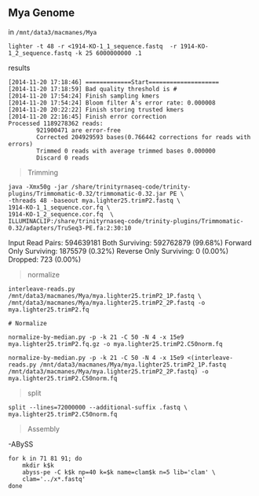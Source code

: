 Mya Genome
--

in `/mnt/data3/macmanes/Mya`
	
	lighter -t 48 -r <1914-KO-1_1_sequence.fastq  -r 1914-KO-1_2_sequence.fastq -k 25 6000000000 .1
	
results

    [2014-11-20 17:18:46] =============Start====================
    [2014-11-20 17:18:59] Bad quality threshold is #
    [2014-11-20 17:54:24] Finish sampling kmers
    [2014-11-20 17:54:24] Bloom filter A's error rate: 0.000008
    [2014-11-20 20:22:22] Finish storing trusted kmers
    [2014-11-20 22:16:45] Finish error correction
    Processed 1189278362 reads:
            921900471 are error-free
            Corrected 204929593 bases(0.766442 corrections for reads with errors)
            Trimmed 0 reads with average trimmed bases 0.000000
            Discard 0 reads
            
> Trimming

	java -Xmx50g -jar /share/trinityrnaseq-code/trinity-plugins/Trimmomatic-0.32/trimmomatic-0.32.jar PE \
	-threads 48 -baseout mya.lighter25.trimP2.fastq \
	1914-KO-1_1_sequence.cor.fq \
	1914-KO-1_2_sequence.cor.fq  \
	ILLUMINACLIP:/share/trinityrnaseq-code/trinity-plugins/Trimmomatic-0.32/adapters/TruSeq3-PE.fa:2:30:10

Input Read Pairs: 594639181 Both Surviving: 592762879 (99.68%) Forward Only Surviving: 1875579 (0.32%) Reverse Only Surviving: 0 (0.00%) Dropped: 723 (0.00%)



> normalize

	interleave-reads.py /mnt/data3/macmanes/Mya/mya.lighter25.trimP2_1P.fastq \
	/mnt/data3/macmanes/Mya/mya.lighter25.trimP2_2P.fastq -o mya.lighter25.trimP2.fq  

	# Normalize	

	normalize-by-median.py -p -k 21 -C 50 -N 4 -x 15e9 mya.lighter25.trimP2.fq.gz -o mya.lighter25.trimP2.C50norm.fq  

	normalize-by-median.py -p -k 21 -C 50 -N 4 -x 15e9 <(interleave-reads.py /mnt/data3/macmanes/Mya/mya.lighter25.trimP2_1P.fastq /mnt/data3/macmanes/Mya/mya.lighter25.trimP2_2P.fastq) -o mya.lighter25.trimP2.C50norm.fq  



> split

	split --lines=72000000 --additional-suffix .fastq \
	mya.lighter25.trimP2.C50norm.fq

> Assembly

-ABySS

	for k in 71 81 91; do
		mkdir k$k
		abyss-pe -C k$k np=40 k=$k name=clam$k n=5 lib='clam' \  
		clam='../x*.fastq'  
	done